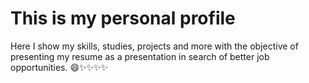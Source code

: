 # This is my personal profile

Here I show my skills, studies, projects and more with the objective of presenting my resume as a presentation in search of better job opportunities. 😄✨✨✨✨